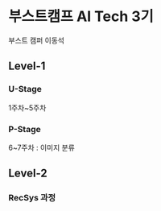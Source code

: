 # 부스트캠프 AI Tech 3기 

부스트 캠퍼 이동석

## Level-1 

### U-Stage
1주차~5주차

### P-Stage
6~7주차 : 이미지 분류

## Level-2

### RecSys 과정


